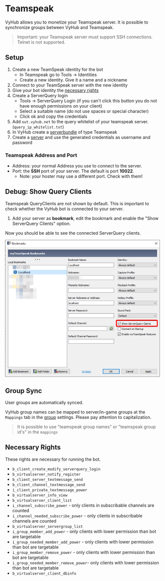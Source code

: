 # Teamspeak

VyHub allows you to monetize your Teamspeak server. It is possible to synchronize groups between VyHub and Teamspeak. 

>Important: your Teamspeak server must support SSH connections. Telnet is not supported.

## Setup

1. Create a new TeamSpeak identity for the bot
    - In Teamspeak go to Tools -> Identities
    - Create a new identity. Give it a name and a nickname
2. Connect to your TeamSpeak server with the new identity
3. Give your bot identity the [necessary rights](#necessary-rights)
4. Create a ServerQuery login
    - Tools -> ServerQuery Login (if you can't click this button you do not have enough permissions on your client)
    - Select a suitable name (do not use spaces or special character)
    - Click ok and copy the credentials
5. Add `out.vyhub.net` to the query whitelist of your teamspeak server. (`query_ip_whitelist.txt`)
6. In VyHub create a [serverbundle](../guide/server.md) of type Teamspeak
7. Create a [server](../guide/server.md) and use the generated credentials as username and password

### Teamspeak Address and Port
- Address: your normal Address you use to connect to the server.
- Port: the **SSH** port of your server. The default is port **10022**.
  - Note: your hoster may use a different port. Check with them!

## Debug: Show Query Clients

Teamspeak QueryClients are not shown by default. This is important to check whether the VyHub bot is connected to your server.

1. Add your server as **bookmark**, edit the bookmark and enable the "Show ServerQuery Clients" option.

Now you should be able to see the connected ServerQuery clients.

![Discord Role Permissions](../assets/game_integration_guide/teamspeak_edit_bookmark.png)



## Group Sync
User groups are automatically synced.

VyHub group names can be mapped to server/in-game groups at the `Mappings` tab in the [group](../guide/group.md) settings. Please pay attention to capitalization.  

> It is possible to use "teamspeak group names" or "teamspeak group id's" in the `mappings` 


## Necessary Rights
These rights are necessary for running the bot.

- `b_client_create_modify_serverquery_login`
- `b_virtualserver_notify_register`
- `b_client_server_textmessage_send`
- `b_client_channel_textmessage_send`
- `i_client_private_textmessage_power`
- `b_virtualserver_info_view`
- `b_virtualserver_client_list`
- `i_channel_subscribe_power` - only clients in subscribable channels are counted
- `i_channel_needed_subscribe_power` - only clients in subscribable channels are counted
- `b_virtualserver_servergroup_list`
- `i_group_member_add_power` - only clients with lower permission than bot are targetable
- `i_group_needed_member_add_power` - only clients with lower permission than bot are targetable
- `i_group_member_remove_power` - only clients with lower permission than bot are targetable
- `i_group_needed_member_remove_power`- only clients with lower permission than bot are targetable
- `b_virtualserver_client_dbinfo`
